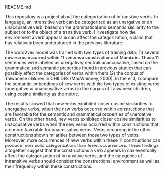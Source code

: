 README.md

This repository is a project about the categorization of intransitive verbs. In language, an intransitive verb can be categorized as an unergative or an unaccusative verb, based on the grammatical and semantic similarity to the subject or to the object of a transitive verb. I investigate how the environment a verb appears in can affect the categorization, a claim that has relatively been understudied in the previous literature.

The word2vec model was trained with two types of training data: (1) several new verbs occurred within 11 sentence constructions of Mandarin. These 11 sentences were labeled as unergative/ neutral/ unaccusative, based on the grammatical and semantic properties found in previous studies that can possibly affect the categories of verbs within them (2) the corpus of Taiwanese children in CHILDES (MacWhinney, 2000). In the end, I compare the semantic embeddings of new verbs with the two types of existing verbs (unergative or unaccusative verbs) in the corpus of Taiwanese children, using cosine similarity as the metric.

The results showed that new verbs exhibited closer cosine similarities to unergative verbs, when the new verbs occurred within constructions that are favorable for the semantic and grammatical properties of unergative verbs. On the other hand, new verbs exhibited closer cosine similarities to unaccusative verbs when the new verbs occurred within constructions that are more favorable for unaccusative verbs. Verbs occurring in the other constructions show similarities between those two types of verbs. Moreover, more occurrences of new verbs within these 11 constructions can produce more solid categorization, than fewer occurrences. These findings altogether suggest that the constructions a verb appears in can eventually affect the categorization of intransitive verbs, and the categories of intransitive verbs should consider the constructional environment as well as their frequency within these constructions. 



